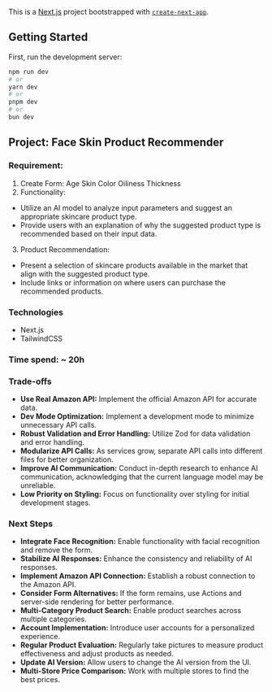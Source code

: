 This is a [Next.js](https://nextjs.org/) project bootstrapped with [`create-next-app`](https://github.com/vercel/next.js/tree/canary/packages/create-next-app).

## Getting Started

First, run the development server:

```bash
npm run dev
# or
yarn dev
# or
pnpm dev
# or
bun dev
```

## Project: Face Skin Product Recommender

### Requirement:
1. Create Form:
Age
Skin Color
Oiliness
Thickness
2. Functionality:
  - Utilize an AI model to analyze input parameters and suggest an appropriate skincare product type.
  - Provide users with an explanation of why the suggested product type is recommended based on their input data.
3. Product Recommendation:
  - Present a selection of skincare products available in the market that align with the suggested product type.
  - Include links or information on where users can purchase the recommended products.

### Technologies
- Next.js
- TailwindCSS

### Time spend: ~ 20h

### Trade-offs
- **Use Real Amazon API:** Implement the official Amazon API for accurate data.
- **Dev Mode Optimization:** Implement a development mode to minimize unnecessary API calls.
- **Robust Validation and Error Handling:** Utilize Zod for data validation and error handling.
- **Modularize API Calls:** As services grow, separate API calls into different files for better organization.
- **Improve AI Communication:** Conduct in-depth research to enhance AI communication, acknowledging that the current language model may be unreliable.
- **Low Priority on Styling:** Focus on functionality over styling for initial development stages.

### Next Steps
- **Integrate Face Recognition:** Enable functionality with facial recognition and remove the form.
- **Stabilize AI Responses:** Enhance the consistency and reliability of AI responses.
- **Implement Amazon API Connection:** Establish a robust connection to the Amazon API.
- **Consider Form Alternatives:** If the form remains, use Actions and server-side rendering for better performance.
- **Multi-Category Product Search:** Enable product searches across multiple categories.
- **Account Implementation:** Introduce user accounts for a personalized experience.
- **Regular Product Evaluation:** Regularly take pictures to measure product effectiveness and adjust products as needed.
- **Update AI Version:** Allow users to change the AI version from the UI.
- **Multi-Store Price Comparison:** Work with multiple stores to find the best prices.